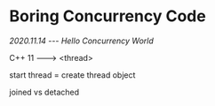 # Boring Concurrency Code

*2020.11.14 --- Hello Concurrency World*

C++ 11 ---> \<thread>

start thread = create thread object

joined vs detached

